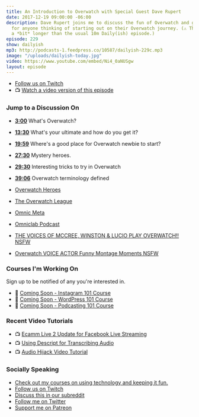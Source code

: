 ```yaml
---
title: An Introduction to Overwatch with Special Guest Dave Rupert
date: 2017-12-19 09:00:00 -06:00
description: Dave Rupert joins me to discuss the fun of Overwatch and give some tips
  for anyone thinking of starting out on their Overwatch journey. (⚠️ This one goes
  a *bit* longer than the usual 10m Daily(ish) episode.)
episode: 229
show: dailyish
mp3: http://podcasts-1.feedpress.co/10587/dailyish-229c.mp3
image: "/uploads/dailyish-today.jpg"
video: https://www.youtube.com/embed/Ni4_0aNUSgw
layout: episode
---
```


* [Follow us on Twitch](https://www.twitch.tv/goodstuff_fm)
* 📺 [Watch a video version of this episode](https://www.youtube.com/watch?v=Ni4_0aNUSgw)
### Jump to a Discussion On

* **[3:00](#t=3:00)** What's Overwatch?
* **[13:30](#t=13:30)** What's your ultimate and how do you get it?
* **[19:59](#t=19:59)** Where's a good place for Overwatch newbie to start?
* **[27:30](#t=27:30)** Mystery heroes.
* **[29:30](#t=29:30)** Interesting tricks to try in Overwatch
* **[39:06](#t=39:06)** Overwatch terminology defined

* [Overwatch Heroes](https://playoverwatch.com/en-us/heroes/)
* [The Overwatch League](https://overwatchleague.com/en-us/)
* [Omnic Meta](http://www.omnicmeta.com/p/home.html)
* [Omniclab Podcast](http://www.omniclab.com)
* [THE VOICES OF MCCREE, WINSTON & LUCIO PLAY OVERWATCH!! NSFW](https://www.youtube.com/watch?v=9kg1a-D0GLk)
* [Overwatch VOICE ACTOR Funny Montage Moments NSFW](https://www.youtube.com/watch?v=maQYxG9gAJM)

### Courses I'm Working On

Sign up to be notified of any you're interested in.

* 🌅 [Coming Soon - Instagram 101 Course](https://courses.chrisenns.com/instagram-101)
* 📝 [Coming Soon - WordPress 101 Course](https://courses.chrisenns.com/wordpress-101)
* 🎤 [Coming Soon - Podcasting 101 Course](https://courses.chrisenns.com/podcasting-101)

### Recent Video Tutorials

* 📺 [Ecamm Live 2 Update for Facebook Live Streaming](https://www.youtube.com/watch?v=nDWEGmDowys)
* 📺 [Using Descript for Transcribing Audio](https://www.youtube.com/watch?v=XD401h0Kctw&t=1s)
* 📺 [Audio Hijack Video Tutorial](https://www.youtube.com/watch?v=gksxKV85ARU)

### Socially Speaking

* [Check out my courses on using technology and keeping it fun.](https://courses.chrisenns.com)
* [Follow us on Twitch](https://www.twitch.tv/goodstuff_fm)
* [Discuss this in our subreddit](https://www.reddit.com/r/Goodstuff_fm/)
* [Follow me on Twitter](https://www.twitter.com/ichris)
* [Support me on Patreon](https://www.patreon.com/ichris)
